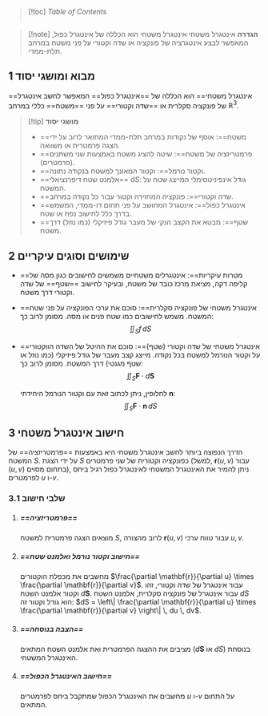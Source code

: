 > [!toc] *Table of Contents*
> ```toc


> [!note] **הגדרה** אינטגרל משטחי
>  אינטגרל משטחי הוא הכללה של אינטגרל כפול, המאפשר לבצע אינטגרציה של פונקציה או שדה וקטורי על פני משטח במרחב תלת-ממדי.


## 1 מבוא ומושגי יסוד
==אינטגרל משטחי== הוא הכללה של ==אינטגרל כפול== המאפשר לחשב אינטגרל של פונקציה סקלרית או ==שדה וקטורי== על פני ==משטח== כללי במרחב $\mathbb{R}^3$.

> [!tip] **מושגי יסוד**
> *   ==משטח==: אוסף של נקודות במרחב תלת-ממדי המתואר לרוב על ידי הצגה פרמטרית או משוואה.
> *   ==פרמטריזציה של משטח==: שיטה להציג משטח באמצעות שני משתנים (פרמטרים).
> *   ==וקטור נורמל==: וקטור המאונך למשטח בנקודה נתונה.
> *   ==אלמנט שטח דיפרנציאלי== $dS$: גודל אינפיניטסימלי המייצג שטח על המשטח.
> *   ==שדה וקטורי==: פונקציה המחזירה וקטור עבור כל נקודה במרחב.
> *   ==אינטגרל כפול==: אינטגרל המחושב על פני תחום דו-ממדי, המשמש בדרך כלל לחישוב נפח או שטח.
> *   ==שטף==: מבטא את הקצב הנקי של מעבר גודל פיזיקלי (כמו נוזל) דרך משטח.

## 2 שימושים וסוגים עיקריים

*   ==מטרות עיקריות==: אינטגרלים משטחיים משמשים לחישובים כגון מסה של קליפה דקה, מציאת מרכז כובד של משטח, ובעיקר לחישוב ==שטף== של שדה וקטורי דרך משטח.

*   ==אינטגרל משטחי של פונקציה סקלרית==: סוכם את ערכי הפונקציה על פני שטח המשטח. משמש לחישובים כמו שטח פנים או מסה. מסומן לרוב כך:
    $$ \iint_S f \, dS $$

*   ==אינטגרל משטחי של שדה וקטורי (שטף)==: סוכם את ההיטל של השדה הווקטורי על וקטור הנורמל למשטח בכל נקודה. מייצג קצב מעבר של גודל פיזיקלי (כמו נוזל או שטף מגנטי) דרך המשטח. מסומן לרוב כך:
    $$ \iint_S \mathbf{F} \cdot d\mathbf{S} $$

    לחלופין, ניתן לכתוב זאת עם וקטור הנורמל היחידתי $\mathbf{n}$:
    $$ \iint_S \mathbf{F} \cdot \mathbf{n} \, dS $$


## 3 חישוב אינטגרל משטחי
הדרך הנפוצה ביותר לחשב אינטגרל משטחי היא באמצעות ==פרמטריזציה== של המשטח $S$. על ידי הצגת $S$ כפונקציה וקטורית של שני פרמטרים (למשל, $\mathbf{r}(u,v)$ עבור $(u,v)$ בתחום מסוים), ניתן להמיר את האינטגרל המשטחי לאינטגרל כפול רגיל ביחס לפרמטרים $u$ ו-$v$.

### 3.1 שלבי חישוב
1. ##### ==פרמטריזציה==
   מוצאים הצגה פרמטרית למשטח $S$, לרוב מהצורה $\mathbf{r}(u,v)$ עבור טווח ערכי $u,v$.
2. ##### ==חישוב וקטור נורמל ואלמנט שטח==
   מחשבים את מכפלת הוקטורים $\frac{\partial \mathbf{r}}{\partial u} \times \frac{\partial \mathbf{r}}{\partial v}$. עבור אינטגרל של שדה וקטורי, זהו וקטור אלמנט השטח $d\mathbf{S}$. עבור אינטגרל של פונקציה סקלרית, אלמנט השטח $dS$ הוא גודל וקטור זה: $dS = \left\| \frac{\partial \mathbf{r}}{\partial u} \times \frac{\partial \mathbf{r}}{\partial v} \right\| \, du \, dv$.
3. ##### ==הצבה בנוסחה==
   מציבים את ההצגה הפרמטרית ואת אלמנט השטח המתאים ($d\mathbf{S}$ או $dS$) בנוסחת האינטגרל המשטחי.
4. ##### ==חישוב האינטגרל הכפול==
   מחשבים את האינטגרל הכפול שמתקבל ביחס לפרמטרים $u$ ו-$v$ על התחום המתאים.
